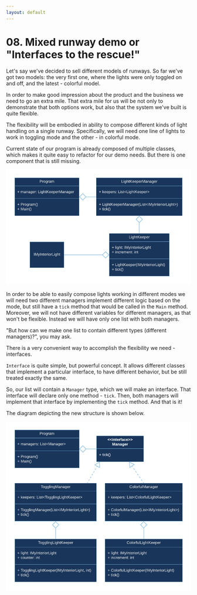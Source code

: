 ```yaml
---
layout: default
---
```

# 08. Mixed runway demo or "Interfaces to the rescue!"

Let's say we've decided to sell different models of runways.
So far we've got two models: the very first one, where the lights were only toggled on and off, and the latest - colorful model.

In order to make good impression about the product and the business we need to go an extra mile.
That extra mile for us will be not only to demonstrate that both options work, but also that the system we've built is quite flexible.

The flexibility will be embodied in ability to compose different kinds of light handling on a single runway.
Specifically, we will need one line of lights to work in toggling mode and the other - in colorful mode.

Current state of our program is already composed of multiple classes, which makes it quite easy to refactor for our demo needs.
But there is one component that is still missing.

![UML current state](assets/img/08-uml-current.png)

In order to be able to easily compose lights working in different modes we will need two different managers implement different logic based on the mode, but still have a `tick` method that would be called in the `Main` method.
Moreover, we will not have different variables for different managers, as that won't be flexible. Instead we will have only one list with both managers.

"But how can we make one list to contain different types (different managers)?", you may ask.

There is a very convenient way to accomplish the flexibility we need - interfaces.

`Interface` is quite simple, but powerful concept.
It allows different classes that implement a particular interface, to have different behavior, but be still treated exactly the same.

So, our list will contain a `Manager` type, which we will make an interface. That interface will declare only one method - `tick`. Then, both managers will implement that interface by implementing the `tick` method. And that is it!

The diagram depicting the new structure is shown below.

![UML multi-manager](assets/img/08-uml-multi-manager.png)
